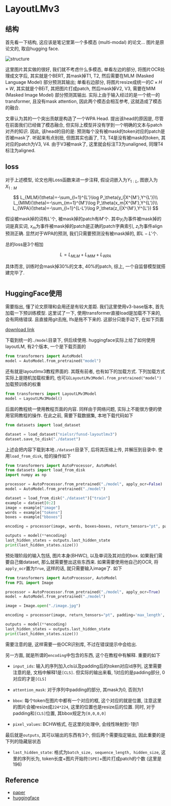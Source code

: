 # LayoutLMv3

## 结构

首先看一下结构, 这应该是笔记里第一个多模态 (multi-modal) 的论文... 图片是原论文的, 取自hugging face.

![structure](https://huggingface.co/datasets/huggingface/documentation-images/resolve/main/layoutlmv3_architecture.png)

这里图片其实做的很好, 我们就不考虑什么多模态, 单看左边的部分, 将图片OCR处理成文字后, 其实就是个BERT, 其mask掉T1, T2, 然后需要在MLM (Masked Language Model) 部分预测其输出; 单看右边部分, 将图片resize成统一的$C\times H\times W$, 其实就是个BEiT, 其把图片打成patch, 然后mask掉V2, V3, 需要在MIM (Masked Image Model) 部分预测其输出. 实际上由于输入经过的是一个统一的transformer, 且没有mask attention, 因此两个模态会相互参考, 这就造成了模态的融合.

文章认为其的一个突出贡献是构造了一个WPA Head. 提出该head的原因是, 尽管在前面我们已经做了模态融合, 但实际上模型并没有学到一个明确的文本与patch对齐的知识. 因此, 该head的目的是: 预测每个没有被mask的token对应的patch是否被mask了. 听起来有点别扭, 但图其实也画了, T3, T4是没有被mask的token, 其对应的patch为V3, V4. 由于V3被mask了, 这里就会标注T3为unaligned, 同理T4标注为aligned.

## loss

对于上述模型, 论文也用Loss函数来进一步注释, 假设词嵌入为$Y_{1:L}$, 图嵌入为$X_{1:M}$

$$
L_{MLM}(\theta)=-\sum_{l=1}^{L'}\log P_\theta(y_l|X^{M'},Y^{L'})\\
L_{MIM}(\theta)=-\sum_{m=1}^{M'}\log P_\theta(x_m|X^{M'},Y^{L'})\\
L_{WPA}(\theta)=-\sum_{l=1}^{L-L'}\log P_\theta(z_l|X^{M'},Y^{L'})
$$

假设被mask掉的词有$L'$个, 被mask掉的patch有$M'$个. 其中$y_l$为事件被mask掉的词是真实词, $x_m$为事件被mask掉的patch是正确的patch字典索引, $z_l$为事件align预测正确. 显然对于WPA的预测, 我们只需要预测没有被mask掉的, 即$L-L'$个.

总的loss是3个相加

$$
L=L_{MLM}+L_{MIM}+L_{WPA}
$$

具体而言, 训练时会mask掉$30\%$的文本, $40\%$的patch, 综上, 一个自监督模型就搭建完毕了.

# 

## HuggingFace使用

需要指出, 懂了论文原理和会用还是有较大差距. 我们这里使用v3-base版本, 首先加载一下预训练模型. 这里试了一下, 使用transformer直接load是加载不下来的, 会有网络错误. 且直接用git去拖, lfs是拖不下来的. 这部分只能手动下, 在如下页面

[download link](https://huggingface.co/microsoft/layoutlmv3-base/tree/main)

下载到统一的`./model`目录下, 供后续使用. huggingface实际上给了如何使用layoutLM, 有2个版本, 一个是下载页面的

```python
from transformers import AutoModel
model = AutoModel.from_pretrained("model")
```

还有就是layoutlmv3教程界面的. 其既有前者, 也有如下的加载方式. 下列加载方式实际上是随机加载权重的, 也可以`LayoutLMv3Model.from_pretrained("model")`加载预训练的权重

```python
from transformers import LayoutLMv3Model
model = LayoutLMv3Model()
```

后面的教程统一使用教程页面的内容. 同样由于网络问题, 实际上不能很方便的使用官网教程的操作. 在此之前, 需要下载数据集, 本地下载代码如下

```python
from datasets import load_dataset

dataset = load_dataset("nielsr/funsd-layoutlmv3")
dataset.save_to_disk("./dataset")
```

上述会把内容下载到本地`./dataset`目录下, 后将其压缩上传, 并解压到目录中. 使用`load_from_disk`, 给的操作如下

```python
from transformers import AutoProcessor, AutoModel
from datasets import load_from_disk
import numpy as np

processor = AutoProcessor.from_pretrained("./model", apply_ocr=False)
model = AutoModel.from_pretrained("./model")

dataset = load_from_disk("./dataset")["train"]
example = dataset[0:2]
image = example["image"]
words = example["tokens"]
boxes = example["bboxes"]

encoding = processor(image, words, boxes=boxes, return_tensors="pt", padding='max_length', truncation=True, max_length=512)

outputs = model(**encoding)
last_hidden_states = outputs.last_hidden_state
print(last_hidden_states.size())
```

预处理阶段的输入包括, 图片本身(BHWC), 以及单词及其对应的box. 如果我们需要自己做dataset, 那么就需要整出这些东西来. 如果需要使用他自己的OCR, 将`apply_ocr`置为`True`, 这样的话, 就只需要输入image了. 如下

```python
from transformers import AutoProcessor, AutoModel
from PIL import Image

processor = AutoProcessor.from_pretrained("./model", apply_ocr=True)
model = AutoModel.from_pretrained("./model")

image = Image.open("./image.jpg")

encoding = processor(image, return_tensors="pt", padding='max_length', truncation=True, max_length=512)

outputs = model(**encoding)
last_hidden_states = outputs.last_hidden_state
print(last_hidden_states.size())
```

需要注意的是, 这样需要一些OCR识别库, 不过在错误提示中会给出.

另一方面, 就是所谓的`encoding`中包含的东西, 这个在教程中有解释. 重要的如下

- `input_ids`: 输入的序列加入cls以及padding后的token对应id序列, 这里需要注意的是, 文档中解释1是`[CLS]`. 但实际的输出来看, 1对应的是padding部分, 0对应的才是`[CLS]`

- `attention_mask`: 对于序列中padding的部分, 其mask为0, 否则为1

- `bbox`: 每个token在图片中都有一个对应的框, 这个对应的就是位置, 注意这里的图片会被resize成`224*224`, 这里的位置也是resize后的位置. 同时, 对于padding和`[CLS]`位置, 其bbox规定为`[0,0,0,0]`

- `pixel_values`: BCHW格式, 在这里的处理中, 会线性映射到-1到1

最后就是`outputs`, 其可以输出的东西有3个, 但后两个需要指定输出, 因此重要的是下列的隐藏层状态

- `last_hidden_state`: 格式为`batch_size, sequence_length, hidden_size`, 这里的序列长为, token长度+图片开始符`[SPE]`+图片打成patch的个数 (这里是196)

## Reference

- [paper](https://arxiv.org/abs/2204.08387)
- [huggingface](https://huggingface.co/docs/transformers/model_doc/layoutlmv3)